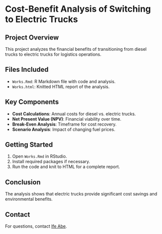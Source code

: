 # Cost-Benefit Analysis of Switching to Electric Trucks

## Project Overview
This project analyzes the financial benefits of transitioning from diesel trucks to electric trucks for logistics operations.

## Files Included
- `Works.Rmd`: R Markdown file with code and analysis.
- `Works.html`: Knitted HTML report of the analysis.

## Key Components
- **Cost Calculations**: Annual costs for diesel vs. electric trucks.
- **Net Present Value (NPV)**: Financial viability over time.
- **Break-Even Analysis**: Timeframe for cost recovery.
- **Scenario Analysis**: Impact of changing fuel prices.

## Getting Started
1. Open `Works.Rmd` in RStudio.
2. Install required packages if necessary.
3. Run the code and knit to HTML for a complete report.

## Conclusion
The analysis shows that electric trucks provide significant cost savings and environmental benefits.

## Contact
For questions, contact [Ife Abe](mailto:abeifeoluwa21@gmail.com).

